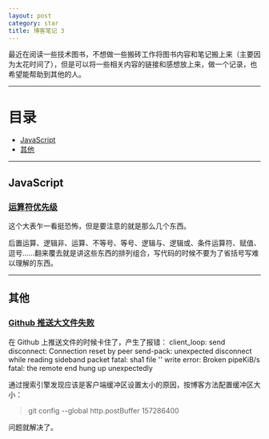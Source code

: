 ```yaml
---
layout: post
category: star
title: 博客笔记 3
---
```


最近在阅读一些技术图书，不想做一些搬砖工作将图书内容和笔记搬上来（主要因为太花时间了），但是可以将一些相关内容的链接和感想放上来，做一个记录，也希望能帮助到其他的人。

---

# 目录

- [JavaScript](#javascript)
- [其他](#其他)

---

## JavaScript

### [运算符优先级](https://developer.mozilla.org/zh-CN/docs/Web/JavaScript/Reference/Operators/Operator_Precedence)

这个大表乍一看挺恐怖，但是要注意的就是那么几个东西。

后置运算、逻辑非、运算、不等号、等号、逻辑与、逻辑或、条件运算符、赋值、逗号......翻来覆去就是讲这些东西的排列组合，写代码的时候不要为了省括号写难以理解的东西。

---

## 其他

### [Github 推送大文件失败](https://zhuanlan.zhihu.com/p/40634410)

在 Github 上推送文件的时候卡住了，产生了报错：
client_loop: send disconnect: Connection reset by peer
send-pack: unexpected disconnect while reading sideband packet
fatal: sha1 file '<stdout>' write error: Broken pipeKiB/s
fatal: the remote end hung up unexpectedly

通过搜索引擎发现应该是客户端缓冲区设置太小的原因，按博客方法配置缓冲区大小：

> git config --global http.postBuffer 157286400

问题就解决了。
